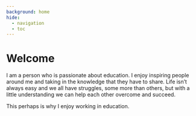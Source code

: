 ```yaml
---
background: home
hide:
  - navigation
  - toc
---
```


# Welcome

I am a person who is passionate about education. I enjoy inspiring people around me and taking in the knowledge that they have to share. Life isn’t always easy and we all have struggles, some more than others, but with a little understanding we can help each other overcome and succeed.

This perhaps is why I enjoy working in education.
